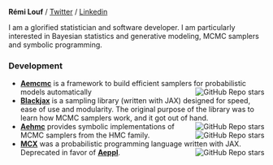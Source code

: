 **Rémi Louf** / [Twitter](https://twitter.com/remilouf) / [Linkedin](https://linkedin.com/in/remilouf)

I am a glorified statistician and software developer. I am particularly interested in Bayesian statistics and generative modeling, MCMC samplers and symbolic programming.

### Development

- **[Aemcmc](https://github.com/aesara-devs/aemcmc)** is a framework to build efficient samplers for probabilistic models automatically <img align="right" alt="GitHub Repo stars" src="https://img.shields.io/github/stars/aesara-devs/aemcmc?style=social">
- **[Blackjax](https://github.com/blackjax-devs/blackjax)** is a sampling library (written with JAX) designed for speed, ease of use and modularity. The original purpose of the library was to learn how MCMC samplers work, and it got out of hand. <img align="right" alt="GitHub Repo stars" src="https://img.shields.io/github/stars/blackjax-devs/blackjax?style=social">
- **[Aehmc](https://github.com/aesara-devs/aehmc)** provides symbolic implementations of MCMC samplers from the HMC family. <img align="right" alt="GitHub Repo stars" src="https://img.shields.io/github/stars/aesara-devs/aehmc?style=social">
- **[MCX](https://github.com/rlouf/mcx)** was a probabilistic programming language written with JAX. Deprecated in favor of **[Aeppl](https://github.com/aesara-devs/aeppl)**. <img align="right" alt="GitHub Repo stars" src="https://img.shields.io/github/stars/rlouf/mcx?style=social">
